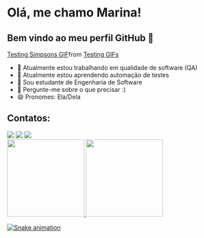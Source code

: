 # Olá, me chamo Marina! 
## Bem vindo ao meu perfil GitHub 👋

<div class="tenor-gif-embed" data-postid="11833273" data-share-method="host" data-aspect-ratio="1.33333" data-width="100%"><a href="https://tenor.com/view/testing-simpsons-gif-11833273">Testing Simpsons GIF</a>from <a href="https://tenor.com/search/testing-gifs">Testing GIFs</a></div> <script type="text/javascript" async src="https://tenor.com/embed.js"></script>

- 🔭 Atualmente estou trabalhando em qualidade de software (QA)
- 🌱 Atualmente estou aprendendo automação de testes
- 🌱 Sou estudante de Engenharia de Software
- 💬 Pergunte-me sobre o que precisar :)
- 😄 Pronomes: Ela/Dela

## Contatos:
<div>
<a href="https://instagram.com/marinagajego" target="_blank"><img src="https://img.shields.io/badge/-Instagram-%23E4405F?style=for-the-badge&logo=instagram&logoColor=white" target="_blank"></a>
<a href = "mailto:marinagajego1377@gmail.com"><img src="https://img.shields.io/badge/Gmail-D14836?style=for-the-badge&logo=gmail&logoColor=white" target="_blank"></a>
<a href="https://www.linkedin.com/in/Marina-Linguanoto-Gajego" target="_blank"><img src="https://img.shields.io/badge/-LinkedIn-%230077B5?style=for-the-badge&logo=linkedin&logoColor=white" target="_blank"></a>   
</div>

<div>
<a href="https://github.com/Marina-Gajego">
<img height="180em" src="https://github-readme-stats.vercel.app/api/top-langs/?Marina-Gajego&layout=compact&langs_count=7&theme=dracula"/>
<img height="180em" src="https://github-readme-stats.vercel.app/api?username=Marina-Gajego&show_icons=true&theme=dracula&include_all_commits=true&count_private=true"/>
</div>
  
![Snake animation](https://github.com/Marina-Gajego/Marina-Gajego/blob/output/github-contribution-grid-snake.svg)
